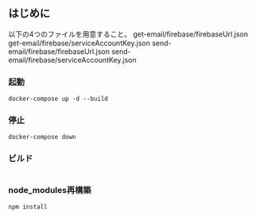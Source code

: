 ## はじめに
以下の4つのファイルを用意すること。
get-email/firebase/firebaseUrl.json
get-email/firebase/serviceAccountKey.json
send-email/firebase/firebaseUrl.json
send-email/firebase/serviceAccountKey.json

### 起動
```
docker-compose up -d --build
```
### 停止
```
docker-compose down
```

### ビルド
```

```
### node_modules再構築
```
npm install
```